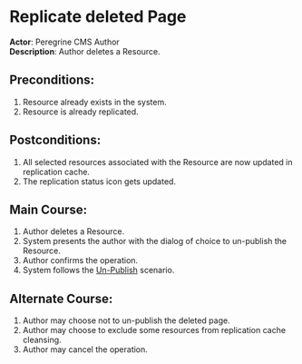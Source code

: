 # Replicate deleted Page

**Actor**: Peregrine CMS Author  
**Description**: Author deletes a Resource.

## Preconditions:

1. Resource already exists in the system.
1. Resource is already replicated.

## Postconditions:

1. All selected resources associated with the Resource are now updated in replication cache.
1. The replication status icon gets updated.

## Main Course:

1. Author deletes a Resource.
1. System presents the author with the dialog of choice to un-publish the Resource.
1. Author confirms the operation.
1. System follows the [Un-Publish](resource-unpublished.md) scenario.

## Alternate Course:

1. Author may choose not to un-publish the deleted page.
1. Author may choose to exclude some resources from replication cache cleansing.
1. Author may cancel the operation.
